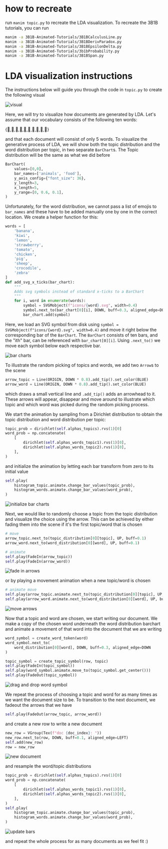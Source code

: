 # how to recreate

run `manim topic.py` to recreate the LDA visualization. To recreate the 3B1B tutorials, you can run

```bash
manim -a 3B1B-Animated-Tutorials/3B1BCalculusLine.py
manim -a 3B1B-Animated-Tutorials/3B1BDerivParadox.py
manim -a 3B1B-Animated-Tutorials/3B1BEpsilonDelta.py
manim -a 3B1B-Animated-Tutorials/3b1bProbability.py
manim -a 3B1B-Animated-Tutorials/3B1BSpan.py
```

# LDA visualization instructions

The instructions below will guide you through the code in `topic.py` to create the following visual

![visual](output/final.gif)

Here, we will try to visualize how documents are generated by LDA. Let's assume that our vocabulary consists of the following ten words:

{🍌,🥝,🍋,🍓,🍅,🐥,🐖,🐑,🐊,🦓}

and that each document will consist of only 5 words. To visualize the generative process of LDA, we will show both the topic distribution and the word distribution per topic, in two separate `BarChart`s. The Topic distribution will be the same as what we did before

```python
BarChart(
    values=[0,0],
    bar_names=['animals', 'food'],
    y_axis_config={"font_size": 36},
    y_length=3,
    x_length=5,
    y_range=[0, 0.6, 0.1],
)
```

Unfortunately, for the word distribution, we cannot pass a list of emojis to `bar_names` and these have to be added manually one by one in the correct location. We create a helper function for this:

```python
words = [
    'banana',
    'kiwi',
    'lemon',
    'strawberry',
    'tomato',
    'chicken',
    'pig',
    'sheep',
    'crocodile',
    'zebra'
]
def add_svg_x_ticks(bar_chart):
    """
    Adds svg symbols instead of standard x-ticks to a BarChart
    """
    for i, word in enumerate(words):
        symbol = SVGMobject(f"icons/{word}.svg", width=0.4)
        symbol.next_to(bar_chart[0][i], DOWN, buff=0.3, aligned_edge=DOWN)
        bar_chart.add(symbol)
```

Here, we load an SVG symbol from disk using `symbol = SVGMobject(f"icons/{word}.svg", width=0.4)` and move it right below the corresponding bar of the `BarChart`. The `BarChart` consists of ten bars, and the "ith" bar, can be referenced with `bar_chart[0][i]`.  Using `.next_to()` we move each symbol below each respective bar. 

![bar charts](output/1.png)

To illustrate the random picking of topics and words, we add two `Arrow`s to the scene

```python
arrow_topic = Line(ORIGIN, DOWN * 0.8).add_tip().set_color(BLUE)
arrow_word = Line(ORIGIN, DOWN * 0.8).add_tip().set_color(BLUE)
```

which draws a small vertical line and `.add_tip()` adds an arrowhead to it. These arrows will appear, disappear and move around to illustrate which topic and which word was picked during the random picking process. 

We start the animation by sampling from a Dirichlet distribution to obtain the topic distribution and word distribution per topic:

```python
topic_prob = dirichlet(self.alphas_topics).rvs(1)[0]
word_prob = np.concatenate(
    [
        dirichlet(self.alphas_words_topic1).rvs(1)[0],
        dirichlet(self.alphas_words_topic2).rvs(1)[0],
    ],
)
```

and initialize the animation by letting each bar transform from zero to its initial value

```python
self.play(
    histogram_topic.animate.change_bar_values(topic_prob),
    histogram_words.animate.change_bar_values(word_prob),
)
```

![initialize bar charts](output/2.gif)

Next, we would like to randomly choose a topic from the topic distribution and visualize the choice using the arrow. This can be achieved by either fading them into the scene if it's the first topic/word that is chosen

```python
# move
arrow_topic.next_to(topic_distribution[0][topic], UP, buff=0.1)
arrow_word.next_to(word_distribution[0][word], UP, buff=0.1)

# animate
self.play(FadeIn(arrow_topic))
self.play(FadeIn(arrow_word))
```

![fade in arrows](output/3.gif)

or by playing a movement animation when a new topic/word is chosen

```python
# animate move
self.play(arrow_topic.animate.next_to(topic_distribution[0][topic], UP, buff=0.1))
self.play(arrow_word.animate.next_to(word_distribution[0][word], UP, buff=0.1))
```

![move arrows](output/4.gif)

Now that a topic and word are chosen, we start writing our document. We make a copy of the chosen word underneath the word distribution barchart and animate a movement of that word into the document that we are writing

```python
word_symbol = create_word_token(word)
word_symbol.next_to(
    word_distribution[0][word], DOWN, buff=0.3, aligned_edge=DOWN
)

topic_symbol = create_topic_symbol(row, topic)
self.play(FadeIn(topic_symbol))
self.play(word_symbol.animate.move_to(topic_symbol.get_center()))
self.play(FadeOut(topic_symbol))
```

![drag and drop word symbol](output/5.gif)

We repeat the process of choosing a topic and word for as many times as we want the document size to be. To transition to the next document, we fadeout the arrows that we have

```python
self.play(FadeOut(arrow_topic, arrow_word))
```

and create a new row to write a new document

```python
new_row = VGroup(Tex(f"doc {doc_index}: "))
new_row.next_to(row, DOWN, buff=0.1, aligned_edge=LEFT)
self.add(new_row)
row = new_row
```

![new document](output/6.png)

and resample the word/topic distributions

```python
topic_prob = dirichlet(self.alphas_topics).rvs(1)[0]
word_prob = np.concatenate(
    [
        dirichlet(self.alphas_words_topic1).rvs(1)[0],
        dirichlet(self.alphas_words_topic2).rvs(1)[0],
    ],
)
self.play(
    histogram_topic.animate.change_bar_values(topic_prob),
    histogram_words.animate.change_bar_values(word_prob),
)
```
![update bars](output/7.gif)

and repeat the whole process for as many documents as we feel fit :)



